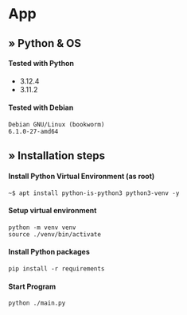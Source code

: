 # App
## &raquo; Python & OS

#### Tested with Python 
- 3.12.4
- 3.11.2

#### Tested with Debian 
```
Debian GNU/Linux (bookworm)
6.1.0-27-amd64
```
## &raquo; Installation steps

#### Install Python Virtual Environment (as root)
```
~$ apt install python-is-python3 python3-venv -y
```

#### Setup virtual environment
```
python -m venv venv
source ./venv/bin/activate
```

#### Install Python packages
```
pip install -r requirements
```

#### Start Program
```
python ./main.py
```
